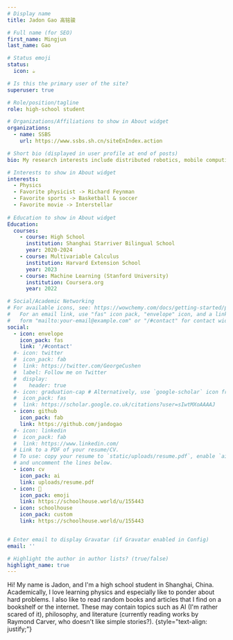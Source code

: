 ```yaml
---
# Display name
title: Jadon Gao 高铭骏

# Full name (for SEO)
first_name: Mingjun
last_name: Gao

# Status emoji
status:
  icon: ☕️

# Is this the primary user of the site?
superuser: true

# Role/position/tagline
role: high-school student

# Organizations/Affiliations to show in About widget
organizations:
  - name: SSBS
    url: https://www.ssbs.sh.cn/siteEnIndex.action

# Short bio (displayed in user profile at end of posts)
bio: My research interests include distributed robotics, mobile computing and programmable matter.

# Interests to show in About widget
interests:
  - Physics
  - Favorite physicist -> Richard Feynman
  - Favorite sports -> Basketball & soccer
  - Favorite movie -> Interstellar
  
# Education to show in About widget
Education:
  courses:
    - course: High School
      institution: Shanghai Starriver Bilingual School
      year: 2020-2024
    - course: Multivariable Calculus
      institution: Harvard Extension School
      year: 2023
    - course: Machine Learning (Stanford University)
      institution: Coursera.org
      year: 2022

# Social/Academic Networking
# For available icons, see: https://wowchemy.com/docs/getting-started/page-builder/#icons
#   For an email link, use "fas" icon pack, "envelope" icon, and a link in the
#   form "mailto:your-email@example.com" or "/#contact" for contact widget.
social:
  - icon: envelope
    icon_pack: fas
    link: '/#contact'
  #- icon: twitter
  #  icon_pack: fab
  #  link: https://twitter.com/GeorgeCushen
  #  label: Follow me on Twitter
  #  display:
  #    header: true
  #- icon: graduation-cap # Alternatively, use `google-scholar` icon from `ai` icon pack
  #  icon_pack: fas
  #  link: https://scholar.google.co.uk/citations?user=sIwtMXoAAAAJ
  - icon: github
    icon_pack: fab
    link: https://github.com/jandogao
  #- icon: linkedin
  #  icon_pack: fab
  #  link: https://www.linkedin.com/
  # Link to a PDF of your resume/CV.
  # To use: copy your resume to `static/uploads/resume.pdf`, enable `ai` icons in `params.yaml`,
  # and uncomment the lines below.
  - icon: cv
    icon_pack: ai
    link: uploads/resume.pdf
  - icon: 🦄
    icon_pack: emoji
    link: https://schoolhouse.world/u/155443
  - icon: schoolhouse
    icon_pack: custom
    link: https://schoolhouse.world/u/155443


# Enter email to display Gravatar (if Gravatar enabled in Config)
email: ''

# Highlight the author in author lists? (true/false)
highlight_name: true
---
```


Hi! My name is Jadon, and I'm a high school student in Shanghai, China. Academically, I love learning physics and especially like to ponder about hard problems. I also like to read random books and articles that I find on a bookshelf or the internet. These may contain topics such as AI (I'm rather scared of it), philosophy, and literature (currently reading works by Raymond Carver, who doesn't like simple stories?).
{style="text-align: justify;"}
